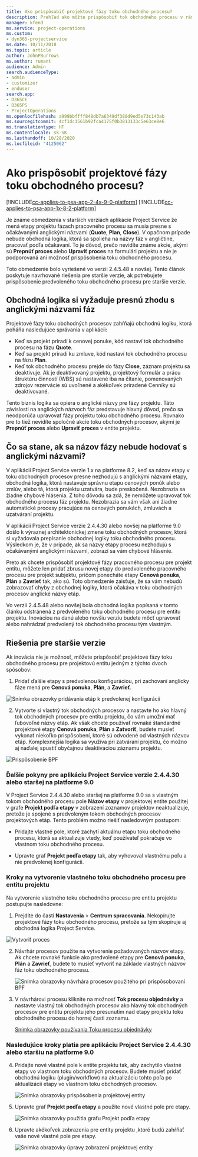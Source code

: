 ```yaml
---
title: Ako prispôsobiť projektové fázy toku obchodného procesu?
description: Prehľad ako môžte prispôsobiť tok obchodného procesu v rámci etáp projektu?
manager: kfend
ms.service: project-operations
ms.custom:
- dyn365-projectservice
ms.date: 10/11/2018
ms.topic: article
author: JohnPBurrows
ms.author: rumant
audience: Admin
search.audienceType:
- admin
- customizer
- enduser
search.app:
- D365CE
- D365PS
- ProjectOperations
ms.openlocfilehash: a999bbffff848db7a6349df380d9ed5e73c143ab
ms.sourcegitcommit: 4cf1dc1561b92fca4175f0b3813133c5e63ce8e6
ms.translationtype: HT
ms.contentlocale: sk-SK
ms.lasthandoff: 10/28/2020
ms.locfileid: "4125062"
---
```

# <a name="how-do-i-customize-the-project-stages-business-process-flow"></a>Ako prispôsobiť projektové fázy toku obchodného procesu?
[!INCLUDE[cc-applies-to-psa-app-2-4x-9-0-platform](../includes/cc-applies-to-psa-app-2-4x-9-0-platform.md)]
[!INCLUDE[cc-applies-to-psa-app-1x-8-2-platform](../includes/cc-applies-to-psa-app-1x-8-2-platform.md)]

Je známe obmedzenia v starších verziách aplikácie Project Service že mená etapy projektu fázach pracovného procesu sa musia presne s očakávanými anglickými názvami (**Quote**, **Plan**, **Close**). V opačnom prípade nebude obchodná logika, ktorá sa spolieha na názvy fáz v angličtine, pracovať podľa očakávaní. To je dôvod, prečo nevidíte známe akcie, akými sú **Prepnúť proces** alebo **Upraviť proces** na formulári projektu a nie je podporovaná ani možnosť prispôsobenia toku obchodného procesu. 

Toto obmedzenie bolo vyriešené vo verzii 2.4.5.48 a novšej. Tento článok poskytuje navrhované riešenia pre staršie verzie, ak potrebujete prispôsobenie predvoleného toku obchodného procesu pre staršie verzie.  

## <a name="business-logic-requires-an-exact-match-with-english-stage-names"></a>Obchodná logika si vyžaduje presnú zhodu s anglickými názvami fáz

Projektové fázy toku obchodných procesov zahŕňajú obchodnú logiku, ktorá poháňa nasledujúce správania v aplikácii:
- Keď sa projekt priradí k cenovej ponuke, kód nastaví tok obchodného procesu na fázu **Quote**.
- Keď sa projekt priradí ku zmluve, kód nastaví tok obchodného procesu na fázu **Plan**.
- Keď tok obchodného procesu prejde do fázy **Close**, záznam projektu sa deaktivuje. Ak je deaktivovaný projektu, projektový formulár a prácu štruktúru činností (WBS) sú nastavené iba na čítanie, pomenovaných zdrojov rezervácie sú uvoľnené a akékoľvek priradené Cenníky sú deaktivované.

Tento biznis logika sa opiera o anglické názvy pre fázy projektu. Táto závislosti na anglických názvoch fáz predstavuje hlavný dôvod, prečo sa neodporúča upravovať fázy projektu toku obchodného procesu. Rovnako pre to tiež nevidíte spoločné akcie toku obchodných procesov, akými je **Prepnúť proces** alebo **Upraviť proces** v entite projektu.

## <a name="what-happens-if-the-stage-names-dont-match-the-english-names"></a>Čo sa stane, ak sa názov fázy nebude hodovať s anglickými názvami?

V aplikácii Project Service verzie 1.x na platforme 8.2, keď sa názov etapy v toku obchodných procesov presne nezhodujú s anglickými názvami etapy, obchodná logika, ktorá nastavuje správnu etapu cenových ponúk alebo zmlúv, alebo tá, ktorá projektu uzatvára, bude preskočená. Nezobrazia sa žiadne chybové hlásenia. Z toho dôvodu sa zdá, že nemôžete upravovať tok obchodného procesu fáz projektu. Nezobrazia sa vám však ani žiadne automatické procesy pracujúce na cenových ponukách, zmluvách a uzatváraní projektu.

V aplikácii Project Service verzie 2.4.4.30 alebo novšej na platforme 9.0 došlo k výraznej architektonickej zmene toku obchodných procesov, ktorá si vyžadovala prepísanie obchodnej logiky toku obchodného procesu. Výsledkom je, že v prípade, ak sa názvy etapy procesu nezhodujú s očakávanými anglickými názvami, zobrazí sa vám chybové hlásenie. 

Preto ak chcete prispôsobiť projektové fázy pracovného procesu pre projekt entitu, môžete len pridať zbrusu novej etapy do predvoleného pracovného procesu pre projekt subjektu, pričom ponecháte etapy **Cenová ponuka**, **Plán** a **Zavrieť** tak, ako sú. Toto obmedzenie zaisťuje, že sa vám nebudú zobrazovať chyby z obchodnej logiky, ktorá očakáva v toku obchodných procesov anglické názvy etáp.

Vo verzii 2.4.5.48 alebo novšej bola obchodná logika popísaná v tomto článku odstránená z predvoleného toku obchodného procesu pre entitu projektu. Inováciou na danú alebo novšiu verziu budete môcť upravovať alebo nahrádzať predvolený tok obchodného procesu tým vlastným. 

## <a name="workarounds-for-earlier-versions"></a>Riešenia pre staršie verzie

Ak inovácia nie je možnosť, môžete prispôsobiť projektové fázy toku obchodného procesu pre projektovú entitu jedným z týchto dvoch spôsobov:

1. Pridať ďalšie etapy s predvolenou konfiguráciou, pri zachovaní anglicky fáze mená pre **Cenová ponuka**, **Plán**, a **Zavrieť**.


![Snímka obrazovky pridávania etáp k predvolenej konfigurácii](media/FAQ-Customize-BPF-1.png)
 
2. Vytvorte si vlastný tok obchodných procesov a nastavte ho ako hlavný tok obchodných procesov pre entitu projektu, čo vám umožní mať ľubovoľné názvy etáp. Ak však chcete používať rovnaké štandardné projektové etapy **Cenová ponuka**, **Plán** a **Zatvoriť**, budete musieť vykonať niekoľko prispôsobení, ktoré sú odvodené od vlastných názvov etáp. Komplexnejšia logika sa využíva pri zatváraní projektu, čo možno aj naďalej spustiť obyčajnou deaktiváciou záznamu projektu.

![Prispôsobenie BPF](media/FAQ-Customize-BPF-2.png)

### <a name="additional-considerations-for-project-service-app-version-24430-or-earlier-on-platform-90"></a>Ďalšie pokyny pre aplikáciu Project Service verzie 2.4.4.30 alebo staršej na platforme 9.0

V Project Service 2.4.4.30 alebo staršej na platforme 9.0 sa s vlastným tokom obchodného procesu pole **Názov etapy** v projektovej entite použitej v grafe **Projekt podľa etapy** v zobrazení zoznamov projektov neaktualizuje, pretože je spojené s predvoleným tokom obchodných procesov projektových etáp. Tento problém možno riešiť nasledovným postupom:

- Pridajte vlastné pole, ktoré zachytí aktuálnu etapu toku obchodného procesu, ktorá sa aktualizuje vtedy, keď používateľ pokračuje vo vlastnom toku obchodného procesu.

- Upravte graf **Projekt podľa etapy** tak, aby vyhovoval vlastnému poľu a nie predvolenej konfigurácii.

### <a name="steps-to-create-your-own-business-process-flow-for-the-project-entity"></a>Kroky na vytvorenie vlastného toku obchodného procesu pre entitu projektu

Na vytvorenie vlastného toku obchodného procesu pre entitu projektu postupujte nasledovne:

1. Prejdite do časti **Nastavenia** > **Centrum spracovania**. Nekopírujte projektové fázy toku obchodného procesu, pretože sa tým skopíruje aj obchodná logika Project Service.

  ![Vytvoriť proces](media/FAQ-Customize-BPF-3.png)

2. Návrhár procesov použite na vytvorenie požadovaných názvov etapy. Ak chcete rovnaké funkcie ako predvolené etapy pre **Cenová ponuka**, **Plán** a **Zavrieť**, budete to musieť vytvoriť na základe vlastných názvov fáz toku obchodného procesu.

   ![Snímka obrazovky návrhára procesov použitého pri prispôsobovaní BPF](media/FAQ-Customize-BPF-4.png) 

3. V návrhárovi procesu kliknite na možnosť **Tok procesu objednávky** a nastavte vlastný tok obchodných procesov ako hlavný tok obchodných procesov pre entitu projektu jeho presunutím nad etapy projektu toku obchodného procesu do hornej časti zoznamu.


   [Snímka obrazovky používania Toku procesu objednávky](media/FAQ-Customize-BPF-5-720.png)

### <a name="the-following-steps-apply-to-project-service-app-24430-or-earlier-on-the-90-platform"></a>Nasledujúce kroky platia pre aplikáciu Project Service 2.4.4.30 alebo staršiu na platforme 9.0

4. Pridajte nové vlastné pole k entite projektu tak, aby zachytilo vlastné etapy vo vlastnom toku obchodných procesov. Budete musieť pridať obchodnú logiku (plugin/workflow) na aktualizáciu tohto poľa po aktualizácii etapy vo vlastnom toku obchodných procesov.

   ![Snímka obrazovky prispôsobenia projektovej entity](media/FAQ-Customize-BPF-6-720.png)

5. Upravte graf **Projekt podľa etapy** a použite nové vlastné pole pre etapy.

   ![Snímka obrazovky použitia grafu Projekt podľa etapy](media/FAQ-Customize-BPF-7-720.png)

6. Upravte akékoľvek zobrazenia pre entity projektu ,ktoré budú zahŕňať vaše nové vlastné pole pre etapy.

   ![Snímka obrazovky úpravy zobrazení projektovej entity](media/FAQ-Customize-BPF-8-720.png)

